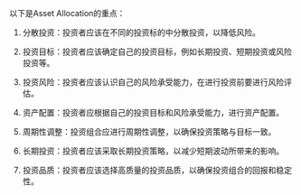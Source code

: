 

以下是Asset Allocation的重点：

1. 分散投资：投资者应该在不同的投资标的中分散投资，以降低风险。

2. 投资目标：投资者应该确定自己的投资目标，例如长期投资、短期投资或风险投资等。

3. 投资风险：投资者应该认识自己的风险承受能力，在进行投资前要进行风险评估。

4. 资产配置：投资者应根据自己的投资目标和风险承受能力，进行资产配置。

5. 周期性调整：投资组合应进行周期性调整，以确保投资策略与目标一致。

6. 长期投资：投资者应该采取长期投资策略，以减少短期波动所带来的影响。

7. 投资品质：投资者应该选择高质量的投资品质，以确保投资组合的回报和稳定性。